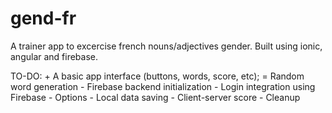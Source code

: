 # gend-fr
A trainer app to excercise french nouns/adjectives gender. 
Built using ionic, angular and firebase.

TO-DO:
    + A basic app interface (buttons, words, score, etc);
    = Random word generation
    - Firebase backend initialization
    - Login integration using Firebase
    - Options
    - Local data saving
    - Client-server score 
    - Cleanup


